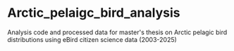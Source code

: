 # Arctic_pelaigc_bird_analysis
Analysis code and processed data for master's thesis on Arctic pelagic bird distributions using eBird citizen science data (2003-2025)
